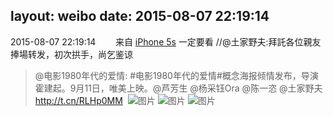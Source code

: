 layout: weibo
date: 2015-08-07 22:19:14
---
2015-08-07 22:19:14  &nbsp;&nbsp;&nbsp;&nbsp;&nbsp;&nbsp; 来自 <a href="sinaweibo://customweibosource" rel="nofollow">iPhone 5s</a>
一定要看 //@土家野夫:拜託各位親友捧場转发，初次拱手，尚乞鉴谅
>  @电影1980年代的爱情: #电影1980年代的爱情#概念海报倾情发布，导演霍建起。9月11日，唯美上映。@芦芳生 @杨采钰Ora @陈一恣 @土家野夫 http://t.cn/RLHp0MM ​​​
>  ![图片](https://ww4.sinaimg.cn/large/005IyzLSjw1euu1esr6b6j311t1jkwt8.jpg)
>  ![图片](https://ww4.sinaimg.cn/large/005IyzLSjw1euu1euas7aj311t1jkgu2.jpg)
>  ![图片](https://ww3.sinaimg.cn/large/005IyzLSjw1euu1evqkvlj311t1jk4bo.jpg)
